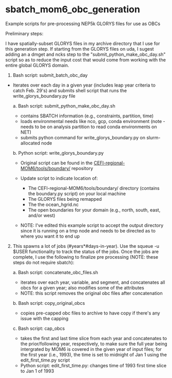 # sbatch_mom6_obc_generation
Example scripts for pre-processing NEP5k GLORYS files for use as OBCs 

Preliminary steps:

I have spatially-subset GLORYS files in my archive directory that I use for this generation step. If starting from the GLORYS files on uda, I sugest adding an a dmget and ncks step to the "submit_python_make_obc_day.sh" script so as to reduce the input cost that would come from working with the entire global GLORYS domain. 

1. Bash script: submit_batch_obc_day
  - Iterates over each day in a given year (includes leap year criteria to catch Feb. 29's) and submits shell script that runs the write_glorys_boundary.py file
   
    a. Bash script: submit_python_make_obc_day.sh
      -    contains SBATCH information (e.g., constraints, partition, time)
      -    loads environmental needs like nco, gcp, conda environment (note - needs to be on analysis partition to read conda environments on NET)
      -    submits python command for write_glorys_boundary.py on slurm-allocated node

    b. Python script: write_glorys_boundary.py
      -    Original script can be found in the [CEFI-regional-MOM6/tools/boundary/](https://github.com/NOAA-GFDL/CEFI-regional-MOM6/tree/main/tools) repository
      -    Update script to indicate location of:
           - The CEFI-regional-MOM6/tools/boundary/ directory (contains the boundary.py script) on your local machine 
           - The GLORYS files being remapped
           - The the ocean_hgrid.nc
           - The open boundaries for your domain (e.g., north, south, east, and/or west)
              
      -    NOTE: I've edited this example script to accept the output directory since it is running on a tmp node and needs to be directed as to where you want it to end up
   
2. This spawns a lot of jobs (#years*#days-in-year). Use the squeue -u $USER functionality to track the status of the jobs. Once the jobs are complete, I use the following to finalize pre processing (NOTE: these steps do not require sbatch):

   a. Bash script: concatenate_obc_files.sh
     -    iterates over each year, variable, and segment, and concatenates all obcs for a given year; also modifies some of the attributes
     -    NOTE: this script removes the original obc files after concatenation 
   
   b. Bash script: copy_original_obcs
     -    copies pre-capped obc files to archive to have copy if there's any issue with the capping
   
   c. Bash script: cap_obcs
     -    takes the first and last time slice from each year and concatenates to the prior/following year, respectively, to make sure the full year being intergrated by MOM6 is covered in the given year of input files; for the first year (i.e., 1993), the time is set to midnight of Jan 1 using the edit_first_time.py script
     -    Python script: edit_first_time.py: changes time of 1993 first time slice to Jan 1 of 1993 
   



   
